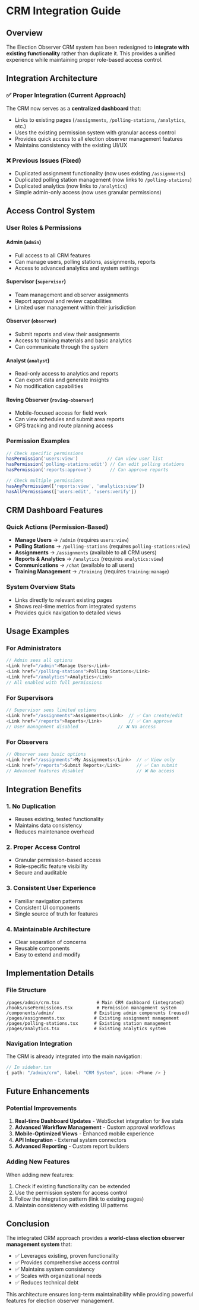 # CRM Integration Guide

## Overview
The Election Observer CRM system has been redesigned to **integrate with existing functionality** rather than duplicate it. This provides a unified experience while maintaining proper role-based access control.

## Integration Architecture

### ✅ **Proper Integration (Current Approach)**
The CRM now serves as a **centralized dashboard** that:
- Links to existing pages (`/assignments`, `/polling-stations`, `/analytics`, etc.)
- Uses the existing permission system with granular access control
- Provides quick access to all election observer management features
- Maintains consistency with the existing UI/UX

### ❌ **Previous Issues (Fixed)**
- Duplicated assignment functionality (now uses existing `/assignments`)
- Duplicated polling station management (now links to `/polling-stations`)
- Duplicated analytics (now links to `/analytics`)
- Simple admin-only access (now uses granular permissions)

## Access Control System

### User Roles & Permissions

#### **Admin** (`admin`)
- Full access to all CRM features
- Can manage users, polling stations, assignments, reports
- Access to advanced analytics and system settings

#### **Supervisor** (`supervisor`)
- Team management and observer assignments
- Report approval and review capabilities
- Limited user management within their jurisdiction

#### **Observer** (`observer`)
- Submit reports and view their assignments
- Access to training materials and basic analytics
- Can communicate through the system

#### **Analyst** (`analyst`)
- Read-only access to analytics and reports
- Can export data and generate insights
- No modification capabilities

#### **Roving Observer** (`roving-observer`)
- Mobile-focused access for field work
- Can view schedules and submit area reports
- GPS tracking and route planning access

### Permission Examples
```typescript
// Check specific permissions
hasPermission('users:view')           // Can view user list
hasPermission('polling-stations:edit') // Can edit polling stations
hasPermission('reports:approve')       // Can approve reports

// Check multiple permissions
hasAnyPermission(['reports:view', 'analytics:view'])
hasAllPermissions(['users:edit', 'users:verify'])
```

## CRM Dashboard Features

### Quick Actions (Permission-Based)
- **Manage Users** → `/admin` (requires `users:view`)
- **Polling Stations** → `/polling-stations` (requires `polling-stations:view`)
- **Assignments** → `/assignments` (available to all CRM users)
- **Reports & Analytics** → `/analytics` (requires `analytics:view`)
- **Communications** → `/chat` (available to all users)
- **Training Management** → `/training` (requires `training:manage`)

### System Overview Stats
- Links directly to relevant existing pages
- Shows real-time metrics from integrated systems
- Provides quick navigation to detailed views

## Usage Examples

### For Administrators
```typescript
// Admin sees all options
<Link href="/admin">Manage Users</Link>
<Link href="/polling-stations">Polling Stations</Link>
<Link href="/analytics">Analytics</Link>
// All enabled with full permissions
```

### For Supervisors
```typescript
// Supervisor sees limited options
<Link href="/assignments">Assignments</Link>  // ✅ Can create/edit
<Link href="/reports">Reports</Link>          // ✅ Can approve
// User management disabled               // ❌ No access
```

### For Observers
```typescript
// Observer sees basic options
<Link href="/assignments">My Assignments</Link>  // ✅ View only
<Link href="/reports">Submit Reports</Link>      // ✅ Can submit
// Advanced features disabled                    // ❌ No access
```

## Integration Benefits

### 1. **No Duplication**
- Reuses existing, tested functionality
- Maintains data consistency
- Reduces maintenance overhead

### 2. **Proper Access Control**
- Granular permission-based access
- Role-specific feature visibility
- Secure and auditable

### 3. **Consistent User Experience**
- Familiar navigation patterns
- Consistent UI components
- Single source of truth for features

### 4. **Maintainable Architecture**
- Clear separation of concerns
- Reusable components
- Easy to extend and modify

## Implementation Details

### File Structure
```
/pages/admin/crm.tsx              # Main CRM dashboard (integrated)
/hooks/usePermissions.tsx         # Permission management system
/components/admin/               # Existing admin components (reused)
/pages/assignments.tsx           # Existing assignment management
/pages/polling-stations.tsx      # Existing station management
/pages/analytics.tsx             # Existing analytics system
```

### Navigation Integration
The CRM is already integrated into the main navigation:
```typescript
// In sidebar.tsx
{ path: "/admin/crm", label: "CRM System", icon: <Phone /> }
```

## Future Enhancements

### Potential Improvements
1. **Real-time Dashboard Updates** - WebSocket integration for live stats
2. **Advanced Workflow Management** - Custom approval workflows
3. **Mobile-Optimized Views** - Enhanced mobile experience
4. **API Integration** - External system connectors
5. **Advanced Reporting** - Custom report builders

### Adding New Features
When adding new features:
1. Check if existing functionality can be extended
2. Use the permission system for access control
3. Follow the integration pattern (link to existing pages)
4. Maintain consistency with existing UI patterns

## Conclusion

The integrated CRM approach provides a **world-class election observer management system** that:
- ✅ Leverages existing, proven functionality
- ✅ Provides comprehensive access control
- ✅ Maintains system consistency
- ✅ Scales with organizational needs
- ✅ Reduces technical debt

This architecture ensures long-term maintainability while providing powerful features for election observer management. 